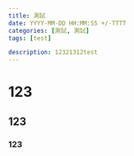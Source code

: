 ```yaml
---
title: 測試
date: YYYY-MM-DD HH:MM:SS +/-TTTT
categories: [測試, 測試]
tags: [test]

description: 12321312test
---
```

# 123
## 123
### 123